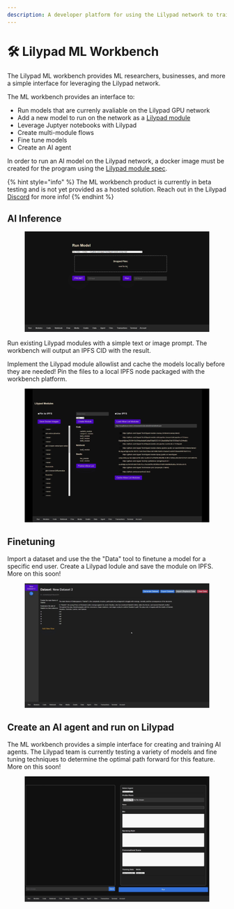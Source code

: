 ```yaml
---
description: A developer platform for using the Lilypad network to train and run AI models
---
```


# 🛠️ Lilypad ML Workbench

The Lilypad ML workbench provides ML researchers, businesses, and more a simple interface for leveraging the Lilypad network.&#x20;

The ML workbench provides an interface to:

* Run models that are currenly avaliable on the Lilypad GPU network
* Add a new model to run on the network as a [Lilypad module](https://docs.lilypad.tech/lilypad/developer-resources/build-a-job-module)
* Leverage Juptyer notebooks with Lilypad
* Create multi-module flows
* Fine tune models
* Create an AI agent

In order to run an AI model on the Lilypad network, a docker image must be created for the program using the [Lilypad module spec](https://docs.lilypad.tech/lilypad/developer-resources/build-a-job-module).&#x20;

{% hint style="info" %}
The ML workbench product is currently in beta testing and is not yet provided as a hosted solution. Reach out in the Lilypad [Discord](https://discord.gg/lilypad-network) for more info!
{% endhint %}

## AI Inference

<figure><img src="../.gitbook/assets/MLWorkbench1.png" alt="" width="563"><figcaption></figcaption></figure>

Run existing Lilypad modules with a simple text or image prompt. The workbench will output an IPFS CID with the result.&#x20;

Implement the Lilypad module allowlist and cache the models locally before they are needed! Pin the files to a local IPFS node packaged with the workbench platform.

<figure><img src="../.gitbook/assets/MLWorkbench5.png" alt=""><figcaption></figcaption></figure>

## Finetuning

Import a dataset and use the the "Data" tool to finetune a model for a specific end user. Create a Lilypad lodule and save the module on IPFS. More on this soon!

<figure><img src="../.gitbook/assets/MLWorkbench9.png" alt=""><figcaption></figcaption></figure>

## Create an AI agent and run on Lilypad

The ML workbench provides a simple interface for creating and training AI agents. The Lilypad team is currently testing a variety of models and fine tuning techniques to determine the optimal path forward for this feature. More on this soon!

<figure><img src="../.gitbook/assets/MLWorkbench10.png" alt=""><figcaption></figcaption></figure>



